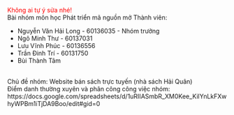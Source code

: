 <font color="red">Không ai tự ý sửa nhé!</font>
<br>
Bài nhóm môn học Phát triển mã nguồn mở
Thành viên:
+ Nguyễn Văn Hải Long - 60136035 - Nhóm trưởng
+ Ngô Minh Thư - 60137031
+ Lưu Vĩnh Phúc	- 60136556
+ Trần Đinh Trí - 60131750
+ Bùi Thành Tâm
<br>
Chủ đề nhóm: Website bán sách trực tuyến (nhà sách Hải Quân)
<br>
Điểm danh thường xuyên và phân công công việc nhóm:
https://docs.google.com/spreadsheets/d/1uRIIASmbR_XM0Kee_KilYnLkFXwhyWPBm1iTjDA9Boo/edit#gid=0
